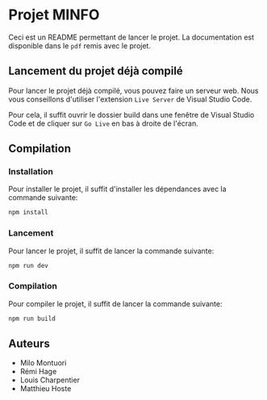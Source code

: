 # Projet MINFO

Ceci est un README permettant de lancer le projet. La documentation est disponible dans le `pdf` remis avec le projet.


## Lancement du projet déjà compilé

Pour lancer le projet déjà compilé, vous pouvez faire un serveur web.
Nous vous conseillons d'utiliser l'extension `Live Server` de Visual Studio Code.

Pour cela, il suffit ouvrir le dossier build dans une fenêtre de Visual Studio Code et de cliquer sur `Go Live` en bas à droite de l'écran.

## Compilation


### Installation

Pour installer le projet, il suffit d'installer les dépendances avec la commande suivante:

```bash
npm install
```

### Lancement

Pour lancer le projet, il suffit de lancer la commande suivante:

```bash
npm run dev
```

### Compilation

Pour compiler le projet, il suffit de lancer la commande suivante:

```bash
npm run build
```


## Auteurs

- Milo Montuori
- Rémi Hage
- Louis Charpentier
- Matthieu Hoste

